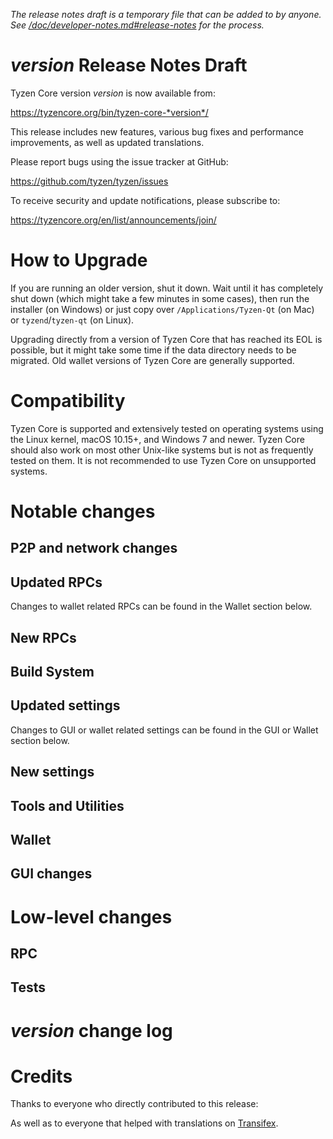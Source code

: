 *The release notes draft is a temporary file that can be added to by anyone. See
[/doc/developer-notes.md#release-notes](/doc/developer-notes.md#release-notes)
for the process.*

*version* Release Notes Draft
===============================

Tyzen Core version *version* is now available from:

  <https://tyzencore.org/bin/tyzen-core-*version*/>

This release includes new features, various bug fixes and performance
improvements, as well as updated translations.

Please report bugs using the issue tracker at GitHub:

  <https://github.com/tyzen/tyzen/issues>

To receive security and update notifications, please subscribe to:

  <https://tyzencore.org/en/list/announcements/join/>

How to Upgrade
==============

If you are running an older version, shut it down. Wait until it has completely
shut down (which might take a few minutes in some cases), then run the
installer (on Windows) or just copy over `/Applications/Tyzen-Qt` (on Mac)
or `tyzend`/`tyzen-qt` (on Linux).

Upgrading directly from a version of Tyzen Core that has reached its EOL is
possible, but it might take some time if the data directory needs to be migrated. Old
wallet versions of Tyzen Core are generally supported.

Compatibility
==============

Tyzen Core is supported and extensively tested on operating systems
using the Linux kernel, macOS 10.15+, and Windows 7 and newer.  Tyzen
Core should also work on most other Unix-like systems but is not as
frequently tested on them.  It is not recommended to use Tyzen Core on
unsupported systems.

Notable changes
===============

P2P and network changes
-----------------------

Updated RPCs
------------


Changes to wallet related RPCs can be found in the Wallet section below.

New RPCs
--------

Build System
------------

Updated settings
----------------


Changes to GUI or wallet related settings can be found in the GUI or Wallet section below.

New settings
------------

Tools and Utilities
-------------------

Wallet
------

GUI changes
-----------

Low-level changes
=================

RPC
---

Tests
-----

*version* change log
====================

Credits
=======

Thanks to everyone who directly contributed to this release:


As well as to everyone that helped with translations on
[Transifex](https://www.transifex.com/tyzen/tyzen/).
